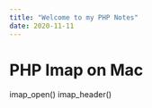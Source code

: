 ```yaml
---
title: "Welcome to my PHP Notes"
date: 2020-11-11
---
```

# PHP Imap on Mac

imap_open()
imap_header()
